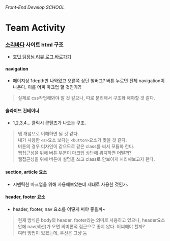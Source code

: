 ###### Front-End Develop SCHOOL

# Team Activity 

### [소리바다](http://corp.soribada.com/) 사이트 html 구조 

- [호민 팀장님 리뷰 로그 바로가기](https://github.com/dumplehomin/team_activity_homin/tree/master/0629)

#### navigation

- 페이지상 1depth만 나와있고 오른쪽 상단 햄버그? 버튼 누르면 전체 navigation이 나온다. 이를 어찌 마크업 할 것인가?! 

> 실제로 css작업해봐야 알 것 같으나, 따로 분리해서 구조화 해야할 것 같다. 

#### 슬라이드 컨테이너

- 1,2,3,4... 클릭시 콘텐츠가 나오는 구조. 

> 탭 개념으로 이해하면 될 것 같다. <br>
> 내가 사용한 `<a>`요소 보다는 `<button>`요소가 맞을 것 같다. <br>
> 버튼의 경우 디자인이 같으므로 같은 class를 써서 모듈화 한다. <br>
> 웹접근성을 위해 버튼 부분이 마크업 상단에 위치하면 어떨까? <br>
> 웹접근성을 위해 버튼에 설명을 쓰고 class로 안보이게 처리해보고자 한다. 

#### section, article 요소 

- 시멘틱한 마크업을 위해 사용해보았는데 제대로 사용한 것인가. 

#### header, footer 요소

- header, footer, nav 요소를 어떻게 써야 좋을까~

> 현재 방식은 body의 header, footer라는 의미로 사용하고 있으나, header요소 안에 nav(섹션)가 오면 의미론적 접근으로 좋지 않다. 어찌해야 할까? <br>
> 여러 방법이 있겠는데, 우선은 그냥 둠 












